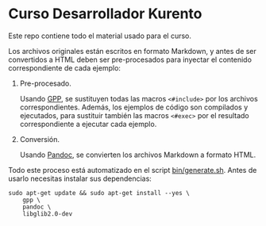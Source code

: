 # Curso Desarrollador Kurento

Este repo contiene todo el material usado para el curso.

Los archivos originales están escritos en formato Markdown, y antes de ser convertidos a HTML deben ser pre-procesados para inyectar el contenido correspondiente de cada ejemplo:

1. Pre-procesado.

    Usando [GPP](https://github.com/logological/gpp), se sustituyen todas las macros `<#include>` por los archivos correspondientes. Además, los ejemplos de código son compilados y ejecutados, para sustituir también las macros `<#exec>` por el resultado correspondiente a ejecutar cada ejemplo.

2. Conversión.

    Usando [Pandoc](https://github.com/jgm/pandoc), se convierten los archivos Markdown a formato HTML.
    
Todo este proceso está automatizado en el script [bin/generate.sh](https://github.com/j1elo/curso-desarrollador-kurento/blob/master/bin/generate.sh). Antes de usarlo necesitas instalar sus dependencias:

```
sudo apt-get update && sudo apt-get install --yes \
    gpp \
    pandoc \
    libglib2.0-dev
```
